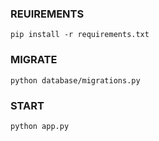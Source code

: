 ### REUIREMENTS
    pip install -r requirements.txt

### MIGRATE
    python database/migrations.py

### START
    python app.py

